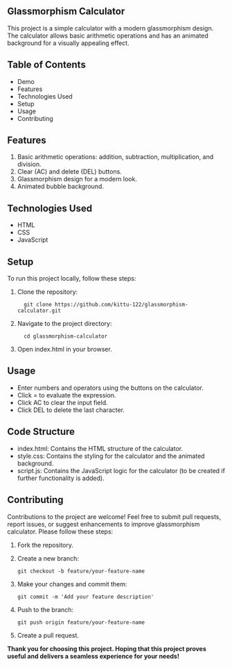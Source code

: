 ## Glassmorphism Calculator
This project is a simple calculator with a modern glassmorphism design. The calculator allows basic arithmetic operations and has an animated background for a visually appealing effect.

## Table of Contents
* Demo
* Features
* Technologies Used
* Setup
* Usage
* Contributing

## Features
1) Basic arithmetic operations: addition, subtraction, multiplication, and division.
2) Clear (AC) and delete (DEL) buttons.
3) Glassmorphism design for a modern look.
4) Animated bubble background.

## Technologies Used
* HTML
* CSS
* JavaScript

## Setup
To run this project locally, follow these steps:
 1. Clone the repository:
    ```
      git clone https://github.com/kittu-122/glassmorphism-calculator.git
    ```
    
 2. Navigate to the project directory:
    ```
      cd glassmorphism-calculator
    ```
    
 3. Open index.html in your browser.

## Usage
* Enter numbers and operators using the buttons on the calculator.
* Click = to evaluate the expression.
* Click AC to clear the input field.
* Click DEL to delete the last character.

## Code Structure
* index.html: Contains the HTML structure of the calculator.
* style.css: Contains the styling for the calculator and the animated background.
* script.js: Contains the JavaScript logic for the calculator (to be created if further functionality is added).

## Contributing
Contributions to the project are welcome! Feel free to submit pull requests, report issues, or suggest enhancements to improve glassmorphism calculator.
Please follow these steps:

1. Fork the repository.

2. Create a new branch:
   
    ```
    git checkout -b feature/your-feature-name
    ```
    
4. Make your changes and commit them:
   
    ```
    git commit -m 'Add your feature description'
    ```
    
6. Push to the branch:
   
    ```
    git push origin feature/your-feature-name
    ```

5. Create a pull request.


**Thank you for choosing this project. Hoping that this project proves useful and delivers a seamless experience for your needs!**
